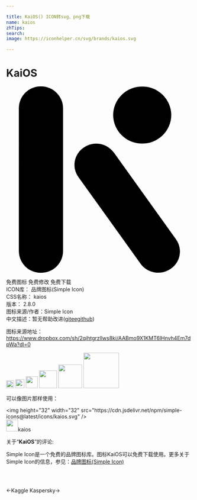 ```yaml
---

title: KaiOS() ICON转svg、png下载
name: kaios
zhTips: 
search: 
image: https://iconhelper.cn/svg/brands/kaios.svg

---
```


# KaiOS  <small style="font-size: 60%;font-weight: 100"></small>

<div id="svg" class="svg-wrap">
<svg role="img" viewBox="0 0 24 24" xmlns="http://www.w3.org/2000/svg"><title>KaiOS icon</title><path d="M4.47 0a2.81 2.81 0 0 0-2.84 2.78v18.43A2.8 2.8 0 0 0 4.47 24a2.8 2.8 0 0 0 2.85-2.78V2.78A2.83 2.83 0 0 0 4.47 0zm9.4 8.54a2.8 2.8 0 0 0-3.89-.66 2.68 2.68 0 0 0-.68 3.8l8 11.15a2.81 2.81 0 0 0 3.88.66 2.68 2.68 0 0 0 .74-3.72l-.06-.09-7.98-11.14zm3.65-1.18a3.71 3.71 0 0 0 3.74-3.67A3.71 3.71 0 0 0 17.52.02a3.71 3.71 0 0 0-3.75 3.67 3.71 3.71 0 0 0 3.75 3.67z"/></svg>
</div>
<detail full-name='kaios'></detail>

<div class="detail-page">
<p>
<span><span class="badge-success badge">免费图标</span> <span class="badge-success badge">免费修改</span>  <span class="badge-success badge">免费下载</span> </span>
<br/>
<span>
ICON库：
<span class="badge-secondary badge">品牌图标(Simple Icon)</span> 
</span>
<br/>
<span>
CSS名称：
<span class="badge-secondary badge">kaios</span> 
</span>

<br/>
<span>
版本：
<span class="badge-secondary badge">2.8.0</span> 
</span>
<br/>
<span>图标来源/作者：<span class="badge-light badge">Simple Icon</span></span> 
<br/>
<span class="zh-detail">中文描述：暂无<span class="help-link"><span>帮助改进</span>(<a href="https://gitee.com/liuwave/icon-helper/edit/master/json/brands/kaios.json" target="_blank" rel="noopener noreferrer">gitee</a><a href="https://github.com/liuwave/icon-helper/edit/master/json/brands/kaios.json" target="_blank" rel="noopener noreferrer">github</a></span>)</span><br/>
</p>
</div><div class="description description alert alert-light"><p>图标来源地址：<a href="https://www.dropbox.com/sh/2qihtgrzllws8ki/AABmo9X1KMT6lHnvh4Em7dpWa?dl=0" target="_blank" rel="noopener noreferrer">https://www.dropbox.com/sh/2qihtgrzllws8ki/AABmo9X1KMT6lHnvh4Em7dpWa?dl=0</a></p></div>
<div class="alert alert-dark">
<img height="21" width="21" src="https://cdn.jsdelivr.net/npm/simple-icons@latest/icons/kaios.svg" />
<img height="24" width="24" src="https://cdn.jsdelivr.net/npm/simple-icons@latest/icons/kaios.svg" />
<img height="32" width="32" src="https://cdn.jsdelivr.net/npm/simple-icons@latest/icons/kaios.svg" />
<img height="48" width="48" src="https://cdn.jsdelivr.net/npm/simple-icons@latest/icons/kaios.svg" />
<img height="64" width="64" src="https://cdn.jsdelivr.net/npm/simple-icons@latest/icons/kaios.svg" />
<img height="96" width="96" src="https://cdn.jsdelivr.net/npm/simple-icons@latest/icons/kaios.svg" />

</div>
<div>
  <p>可以像图片那样使用：    
  </p>
  <div class="alert alert-primary" style="font-size: 14px">
    &lt;img height="32" width="32" src="https://cdn.jsdelivr.net/npm/simple-icons@latest/icons/kaios.svg" /&gt;
    <copy-btn content='<img height="32" width="32" src="https://cdn.jsdelivr.net/npm/simple-icons@latest/icons/kaios.svg" />'></copy-btn>
  </div>
  <div class="alert alert-secondary">
    <img height="32" width="32" src="https://cdn.jsdelivr.net/npm/simple-icons@latest/icons/kaios.svg" />kaios
    <copy-btn content="kaios" btn-title="复制图标名称"></copy-btn>
  </div>
</div>
<div class="icon-detail__container">
<p>关于“<b>KaiOS</b>”的评论:</p>
</div>
<Vssue title="关于“KaiOS”的评论" />
<div><p>Simple Icon是一个免费的品牌图标库。图标KaiOS可以免费下载使用。更多关于  Simple Icon的信息，参见：<a target="_blank" href="https://iconhelper.cn/brands.html">品牌图标(Simple Icon)</a>
</p></div>


<div style="padding:2rem 0 " class="page-nav"><p class="inner"><span class="prev">←<router-link to="/icon/kaggle.html">Kaggle</router-link></span> <span class="next"><router-link to="/icon/kaspersky.html">Kaspersky</router-link>→</span></p></div>
